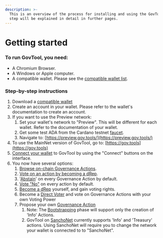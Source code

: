 ```yaml
---
description: >-
  This is an overview of the process for installing and using the GovTool. Each
  step will be explained in detail in further pages.
---
```


# Getting started

### To run GovTool, you need:

* A Chromium Browser.
* A Windows or Apple computer.&#x20;
* A compatible wallet. Please see the [compatible wallet list](compatible-wallets.md).

### Step-by-step instructions

1. Download a [compatible wallet](https://docs.sanchogov.tools/how-to-use-the-govtool/getting-started/get-a-compatible-wallet)
2. Create an account in your wallet. Please refer to the wallet's documentation to create an account.
3. If you want to use the Preview network:&#x20;
   1. Set your wallet's network to "Preview". This will be different for each wallet. Refer to the documentation of your wallet.
   2. Get some test ADA from the Cardano testnet [faucet](https://docs.cardano.org/cardano-testnets/tools/faucet/).
   3. Navigate to: [https://preview.gov.tools/](https://preview.gov.tools/)
4. To use the MainNet version of GovTool, go to: [https://gov.tools](https://gov.tools)
5. [Connect your wallet](connect-your-wallet-to-govtool.md) to GovTool by using the "Connect" buttons on the interface.
6. You now have several options:
   1. [Browse on-chain Governance Actions](../governance-actions/vote-on-governance-actions/).
   2. [Vote on an action by becoming a dRep](../dreps/register-as-a-drep.md).
   3. '[Abstain](../governance-actions/vote-on-governance-actions/)' on every Governance Action by default.
   4. [Vote "No"](../governance-actions/vote-on-governance-actions/) on every action by default.
   5. [Become a dRep](../dreps/register-as-a-drep.md) yourself, and gain voting rights.
   6. Become a [Direct Voter](../direct-voting.md) and vote on Governance Actions with your own Voting Power
   7. Propose your own [Governance Action](../governance-actions/propose-a-governance-action.md)
      1. Note: The [Bootstrapping](../../faqs/bootstrapping-phase.md) phase will support only the creation of 'Info' Actions.
      2. GovTool on [SanchoNet](https://sanchogov.tools) currently supports 'Info' and 'Treasury' actions. Using SanchoNet will require you to change the network your wallet is connected to to "SanchoNet".

